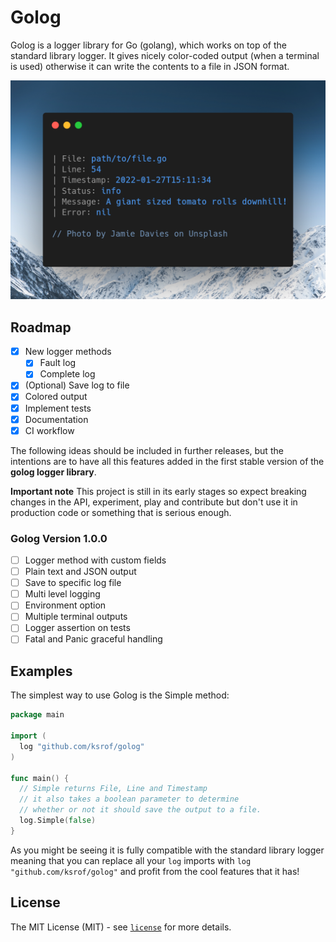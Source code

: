 # Golog
Golog is a logger library for Go (golang), which works on top of the standard library logger. It gives nicely color-coded output (when a terminal is used) otherwise it can write the contents to a file in JSON format.

![Golog output](https://github.com/ksrof/golog/blob/main/images/golog_output.png)
## Roadmap
- [x] New logger methods
  - [x] Fault log
  - [x] Complete log
- [x] (Optional) Save log to file
- [x] Colored output
- [x] Implement tests
- [x] Documentation
- [x] CI workflow

The following ideas should be included in further releases, but the intentions are to have all this features added in the first stable version of the **golog logger library**.

**Important note** This project is still in its early stages so expect breaking changes in the API, experiment, play and contribute but don't use it in production code or something that is serious enough.

### Golog Version 1.0.0
- [ ] Logger method with custom fields
- [ ] Plain text and JSON output
- [ ] Save to specific log file
- [ ] Multi level logging
- [ ] Environment option
- [ ] Multiple terminal outputs
- [ ] Logger assertion on tests
- [ ] Fatal and Panic graceful handling

## Examples
The simplest way to use Golog is the Simple method:
```go
package main

import (
  log "github.com/ksrof/golog"
)

func main() {
  // Simple returns File, Line and Timestamp
  // it also takes a boolean parameter to determine
  // whether or not it should save the output to a file.
  log.Simple(false)
}
```
As you might be seeing it is fully compatible with the standard library logger meaning that you can replace all your `log` imports with `log "github.com/ksrof/golog"` and profit from the cool features that it has!

## License
The MIT License (MIT) - see [`license`](https://github.com/ksrof/golog/blob/main/LICENSE) for more details.